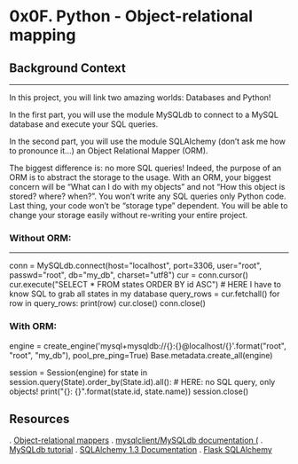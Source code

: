 # 0x0F. Python - Object-relational mapping
## Background Context
----------------------
In this project, you will link two amazing worlds: Databases and Python!

In the first part, you will use the module MySQLdb to connect to a MySQL database and execute your SQL queries.

In the second part, you will use the module SQLAlchemy (don’t ask me how to pronounce it…) an Object Relational Mapper (ORM).

The biggest difference is: no more SQL queries! Indeed, the purpose of an ORM is to abstract the storage to the usage. With an ORM, your biggest concern will be “What can I do with my objects” and not “How this object is stored? where? when?”. You won’t write any SQL queries only Python code. Last thing, your code won’t be “storage type” dependent. You will be able to change your storage easily without re-writing your entire project.

### Without ORM:
--------------
conn = MySQLdb.connect(host="localhost", port=3306, user="root", passwd="root", db="my_db", charset="utf8")
cur = conn.cursor()
cur.execute("SELECT * FROM states ORDER BY id ASC") # HERE I have to know SQL to grab all states in my database
query_rows = cur.fetchall()
for row in query_rows:
    print(row)
cur.close()
conn.close()


### With ORM:
engine = create_engine('mysql+mysqldb://{}:{}@localhost/{}'.format("root", "root", "my_db"), pool_pre_ping=True)
Base.metadata.create_all(engine)

session = Session(engine)
for state in session.query(State).order_by(State.id).all(): # HERE: no SQL query, only objects!
    print("{}: {}".format(state.id, state.name))
session.close()

## Resources
. [Object-relational mappers](https://www.fullstackpython.com/object-relational-mappers-orms.html )
. [mysqlclient/MySQLdb documentation (](https://mysqlclient.readthedocs.io/ )
. [MySQLdb tutorial](https://www.mikusa.com/python-mysql-docs/index.html )
. [SQLAlchemy 1.3 Documentation](https://docs.sqlalchemy.org/en/13/orm/tutorial.html)
. [Flask SQLAlchemy](https://www.youtube.com/playlist?list=PLXmMXHVSvS-BlLA5beNJojJLlpE0PJgCW)

